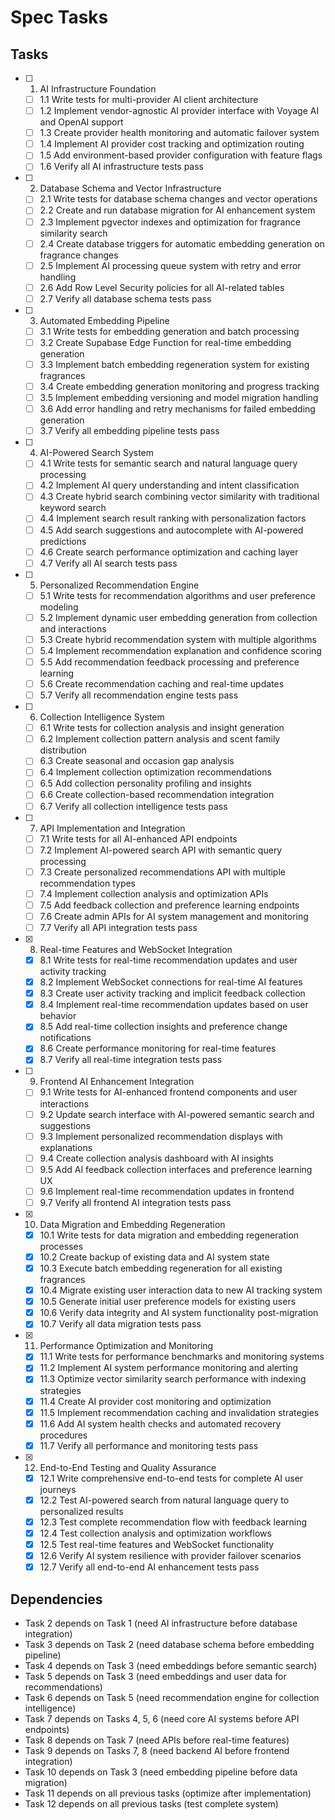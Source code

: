 # Spec Tasks

## Tasks

- [ ] 1. AI Infrastructure Foundation
  - [ ] 1.1 Write tests for multi-provider AI client architecture
  - [ ] 1.2 Implement vendor-agnostic AI provider interface with Voyage AI and OpenAI support
  - [ ] 1.3 Create provider health monitoring and automatic failover system
  - [ ] 1.4 Implement AI provider cost tracking and optimization routing
  - [ ] 1.5 Add environment-based provider configuration with feature flags
  - [ ] 1.6 Verify all AI infrastructure tests pass

- [ ] 2. Database Schema and Vector Infrastructure
  - [ ] 2.1 Write tests for database schema changes and vector operations
  - [ ] 2.2 Create and run database migration for AI enhancement system
  - [ ] 2.3 Implement pgvector indexes and optimization for fragrance similarity search
  - [ ] 2.4 Create database triggers for automatic embedding generation on fragrance changes
  - [ ] 2.5 Implement AI processing queue system with retry and error handling
  - [ ] 2.6 Add Row Level Security policies for all AI-related tables
  - [ ] 2.7 Verify all database schema tests pass

- [ ] 3. Automated Embedding Pipeline
  - [ ] 3.1 Write tests for embedding generation and batch processing
  - [ ] 3.2 Create Supabase Edge Function for real-time embedding generation
  - [ ] 3.3 Implement batch embedding regeneration system for existing fragrances
  - [ ] 3.4 Create embedding generation monitoring and progress tracking
  - [ ] 3.5 Implement embedding versioning and model migration handling
  - [ ] 3.6 Add error handling and retry mechanisms for failed embedding generation
  - [ ] 3.7 Verify all embedding pipeline tests pass

- [ ] 4. AI-Powered Search System
  - [ ] 4.1 Write tests for semantic search and natural language query processing
  - [ ] 4.2 Implement AI query understanding and intent classification
  - [ ] 4.3 Create hybrid search combining vector similarity with traditional keyword search
  - [ ] 4.4 Implement search result ranking with personalization factors
  - [ ] 4.5 Add search suggestions and autocomplete with AI-powered predictions
  - [ ] 4.6 Create search performance optimization and caching layer
  - [ ] 4.7 Verify all AI search tests pass

- [ ] 5. Personalized Recommendation Engine
  - [ ] 5.1 Write tests for recommendation algorithms and user preference modeling
  - [ ] 5.2 Implement dynamic user embedding generation from collection and interactions
  - [ ] 5.3 Create hybrid recommendation system with multiple algorithms
  - [ ] 5.4 Implement recommendation explanation and confidence scoring
  - [ ] 5.5 Add recommendation feedback processing and preference learning
  - [ ] 5.6 Create recommendation caching and real-time updates
  - [ ] 5.7 Verify all recommendation engine tests pass

- [ ] 6. Collection Intelligence System  
  - [ ] 6.1 Write tests for collection analysis and insight generation
  - [ ] 6.2 Implement collection pattern analysis and scent family distribution
  - [ ] 6.3 Create seasonal and occasion gap analysis
  - [ ] 6.4 Implement collection optimization recommendations
  - [ ] 6.5 Add collection personality profiling and insights
  - [ ] 6.6 Create collection-based recommendation integration
  - [ ] 6.7 Verify all collection intelligence tests pass

- [ ] 7. API Implementation and Integration
  - [ ] 7.1 Write tests for all AI-enhanced API endpoints
  - [ ] 7.2 Implement AI-powered search API with semantic query processing
  - [ ] 7.3 Create personalized recommendations API with multiple recommendation types
  - [ ] 7.4 Implement collection analysis and optimization APIs
  - [ ] 7.5 Add feedback collection and preference learning endpoints
  - [ ] 7.6 Create admin APIs for AI system management and monitoring
  - [ ] 7.7 Verify all API integration tests pass

- [x] 8. Real-time Features and WebSocket Integration
  - [x] 8.1 Write tests for real-time recommendation updates and user activity tracking
  - [x] 8.2 Implement WebSocket connections for real-time AI features
  - [x] 8.3 Create user activity tracking and implicit feedback collection
  - [x] 8.4 Implement real-time recommendation updates based on user behavior
  - [x] 8.5 Add real-time collection insights and preference change notifications
  - [x] 8.6 Create performance monitoring for real-time features
  - [x] 8.7 Verify all real-time integration tests pass

- [ ] 9. Frontend AI Enhancement Integration
  - [ ] 9.1 Write tests for AI-enhanced frontend components and user interactions
  - [ ] 9.2 Update search interface with AI-powered semantic search and suggestions
  - [ ] 9.3 Implement personalized recommendation displays with explanations
  - [ ] 9.4 Create collection analysis dashboard with AI insights
  - [ ] 9.5 Add AI feedback collection interfaces and preference learning UX
  - [ ] 9.6 Implement real-time recommendation updates in frontend
  - [ ] 9.7 Verify all frontend AI integration tests pass

- [x] 10. Data Migration and Embedding Regeneration
  - [x] 10.1 Write tests for data migration and embedding regeneration processes
  - [x] 10.2 Create backup of existing data and AI system state
  - [x] 10.3 Execute batch embedding regeneration for all existing fragrances
  - [x] 10.4 Migrate existing user interaction data to new AI tracking system
  - [x] 10.5 Generate initial user preference models for existing users
  - [x] 10.6 Verify data integrity and AI system functionality post-migration
  - [x] 10.7 Verify all data migration tests pass

- [x] 11. Performance Optimization and Monitoring
  - [x] 11.1 Write tests for performance benchmarks and monitoring systems
  - [x] 11.2 Implement AI system performance monitoring and alerting
  - [x] 11.3 Optimize vector similarity search performance with indexing strategies
  - [x] 11.4 Create AI provider cost monitoring and optimization
  - [x] 11.5 Implement recommendation caching and invalidation strategies
  - [x] 11.6 Add AI system health checks and automated recovery procedures
  - [x] 11.7 Verify all performance and monitoring tests pass

- [x] 12. End-to-End Testing and Quality Assurance
  - [x] 12.1 Write comprehensive end-to-end tests for complete AI user journeys
  - [x] 12.2 Test AI-powered search from natural language query to personalized results
  - [x] 12.3 Test complete recommendation flow with feedback learning
  - [x] 12.4 Test collection analysis and optimization workflows
  - [x] 12.5 Test real-time features and WebSocket functionality
  - [x] 12.6 Verify AI system resilience with provider failover scenarios
  - [x] 12.7 Verify all end-to-end AI enhancement tests pass

## Dependencies

- Task 2 depends on Task 1 (need AI infrastructure before database integration)
- Task 3 depends on Task 2 (need database schema before embedding pipeline)
- Task 4 depends on Task 3 (need embeddings before semantic search)
- Task 5 depends on Task 3 (need embeddings and user data for recommendations)
- Task 6 depends on Task 5 (need recommendation engine for collection intelligence)
- Task 7 depends on Tasks 4, 5, 6 (need core AI systems before API endpoints)
- Task 8 depends on Task 7 (need APIs before real-time features)
- Task 9 depends on Tasks 7, 8 (need backend AI before frontend integration)
- Task 10 depends on Task 3 (need embedding pipeline before data migration)
- Task 11 depends on all previous tasks (optimize after implementation)
- Task 12 depends on all previous tasks (test complete system)
